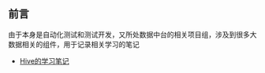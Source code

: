 ## 前言

由于本身是自动化测试和测试开发，又所处数据中台的相关项目组，涉及到很多大数据相关的组件，用于记录相关学习的笔记

- [Hive的学习笔记](https://github.com/xujiangchen/Big-Data/blob/main/Hive/hive.md)